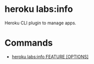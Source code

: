 heroku labs:info
================

Heroku CLI plugin to manage apps.
# Commands

* [heroku labs:info FEATURE [OPTIONS]](#labsinfo)
